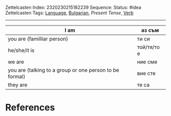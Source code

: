 Zettelcasten Index: 2320230215182239
Sequence:
Status: #idea
Zettelcasten Tags:  [Language](Language.md), [Bulgarian](Bulgarian.md), *Present Tense*, [Verb](Verb.md)

---

|I am|аз съм|
|----|-----------|
|you are (familliar person)|ти си|
|he/she/it is|той/тя/то е|
|we are|ние сме|
|you are (talking to a group or one person to be formal)|вие сте|
|they are|те са|

# References
